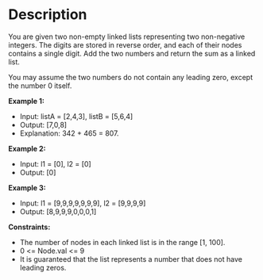 # Description

You are given two non-empty linked lists representing two non-negative integers. The digits are stored in reverse order,
and each of their nodes contains a single digit. Add the two numbers and return the sum as a linked list.

You may assume the two numbers do not contain any leading zero, except the number 0 itself.

**Example 1:**
- Input: listA = [2,4,3], listB = [5,6,4]
- Output: [7,0,8]
- Explanation: 342 + 465 = 807.

**Example 2:**
- Input: l1 = [0], l2 = [0]
- Output: [0]

**Example 3:**
- Input: l1 = [9,9,9,9,9,9,9], l2 = [9,9,9,9]
- Output: [8,9,9,9,0,0,0,1]

**Constraints:**
- The number of nodes in each linked list is in the range [1, 100].
- 0 <= Node.val <= 9
- It is guaranteed that the list represents a number that does not have leading zeros.